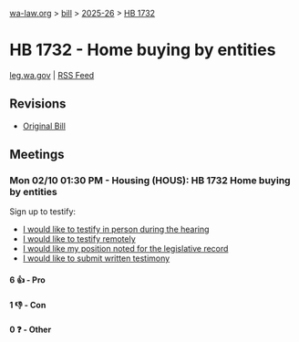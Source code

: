 [wa-law.org](/) > [bill](/bill/) > [2025-26](/bill/2025-26/) > [HB 1732](/bill/2025-26/hb/1732/)

# HB 1732 - Home buying by entities
[leg.wa.gov](https://app.leg.wa.gov/billsummary?BillNumber=1732&Year=2025&Initiative=false) | [RSS Feed](./rss.xml)

## Revisions
* [Original Bill](1/)

## Meetings
### Mon 02/10 01:30 PM - Housing (HOUS): HB 1732 Home buying by entities
Sign up to testify:
* [I would like to testify in person during the hearing](https://app.leg.wa.gov/csi/Testifier/Add?chamber=House&mId=32747&aId=163182&caId=25624&tId=1)
* [I would like to testify remotely](https://app.leg.wa.gov/csi/Testifier/Add?chamber=House&mId=32747&aId=163182&caId=25624&tId=2)
* [I would like my position noted for the legislative record](https://app.leg.wa.gov/csi/Testifier/Add?chamber=House&mId=32747&aId=163182&caId=25624&tId=3)
* [I would like to submit written testimony](https://app.leg.wa.gov/csi/Testifier/Add?chamber=House&mId=32747&aId=163182&caId=25624&tId=4)

#### 6 👍 - Pro

#### 1 👎 - Con

#### 0 ❓ - Other
